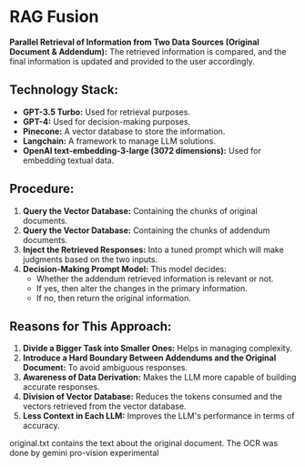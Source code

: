 # RAG Fusion

**Parallel Retrieval of Information from Two Data Sources (Original Document & Addendum):**
The retrieved information is compared, and the final information is updated and provided to the user accordingly.

## Technology Stack:
- **GPT-3.5 Turbo:** Used for retrieval purposes.
- **GPT-4:** Used for decision-making purposes.
- **Pinecone:** A vector database to store the information.
- **Langchain:** A framework to manage LLM solutions.
- **OpenAI text-embedding-3-large (3072 dimensions):** Used for embedding textual data.

## Procedure:
1. **Query the Vector Database:** Containing the chunks of original documents.
2. **Query the Vector Database:** Containing the chunks of addendum documents.
3. **Inject the Retrieved Responses:** Into a tuned prompt which will make judgments based on the two inputs.
4. **Decision-Making Prompt Model:** This model decides:
   - Whether the addendum retrieved information is relevant or not.
   - If yes, then alter the changes in the primary information.
   - If no, then return the original information.

## Reasons for This Approach:
1. **Divide a Bigger Task into Smaller Ones:** Helps in managing complexity.
2. **Introduce a Hard Boundary Between Addendums and the Original Document:** To avoid ambiguous responses.
3. **Awareness of Data Derivation:** Makes the LLM more capable of building accurate responses.
4. **Division of Vector Database:** Reduces the tokens consumed and the vectors retrieved from the vector database.
5. **Less Context in Each LLM:** Improves the LLM's performance in terms of accuracy.



original.txt contains the text about the original document. The OCR was done by gemini pro-vision experimental

